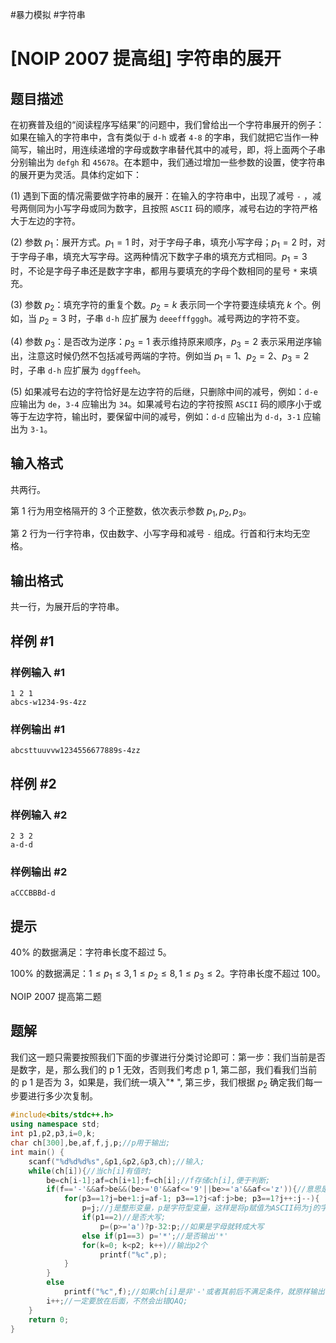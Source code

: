 #暴力模拟 #字符串
# [NOIP 2007 提高组] 字符串的展开

## 题目描述

在初赛普及组的“阅读程序写结果”的问题中，我们曾给出一个字符串展开的例子：如果在输入的字符串中，含有类似于 `d-h` 或者 `4-8` 的字串，我们就把它当作一种简写，输出时，用连续递增的字母或数字串替代其中的减号，即，将上面两个子串分别输出为 `defgh` 和 `45678`。在本题中，我们通过增加一些参数的设置，使字符串的展开更为灵活。具体约定如下：

(1) 遇到下面的情况需要做字符串的展开：在输入的字符串中，出现了减号 `-` ，减号两侧同为小写字母或同为数字，且按照 `ASCII` 码的顺序，减号右边的字符严格大于左边的字符。

(2) 参数 $p_1$：展开方式。$p_1=1$ 时，对于字母子串，填充小写字母；$p_1=2$ 时，对于字母子串，填充大写字母。这两种情况下数字子串的填充方式相同。$p_1=3$ 时，不论是字母子串还是数字字串，都用与要填充的字母个数相同的星号 `*` 来填充。

(3) 参数 $p_2$：填充字符的重复个数。$p_2=k$ 表示同一个字符要连续填充 $k$ 个。例如，当 $p_2=3$ 时，子串 `d-h` 应扩展为 `deeefffgggh`。减号两边的字符不变。

(4) 参数 $p_3$：是否改为逆序：$p_3=1$ 表示维持原来顺序，$p_3=2$ 表示采用逆序输出，注意这时候仍然不包括减号两端的字符。例如当 $p_1=1$、$p_2=2$、$p_3=2$ 时，子串 `d-h` 应扩展为 `dggffeeh`。

(5) 如果减号右边的字符恰好是左边字符的后继，只删除中间的减号，例如：`d-e` 应输出为 `de`，`3-4` 应输出为 `34`。如果减号右边的字符按照 `ASCII` 码的顺序小于或等于左边字符，输出时，要保留中间的减号，例如：`d-d` 应输出为 `d-d`，`3-1` 应输出为 `3-1`。

## 输入格式

共两行。

第 $1$ 行为用空格隔开的 $3$ 个正整数，依次表示参数 $p_1,p_2,p_3$。

第 $2$ 行为一行字符串，仅由数字、小写字母和减号 `-` 组成。行首和行末均无空格。

## 输出格式

共一行，为展开后的字符串。

## 样例 #1

### 样例输入 #1

```
1 2 1
abcs-w1234-9s-4zz
```

### 样例输出 #1

```
abcsttuuvvw1234556677889s-4zz
```

## 样例 #2

### 样例输入 #2

```
2 3 2
a-d-d
```

### 样例输出 #2

```
aCCCBBBd-d
```

## 提示

$40\%$ 的数据满足：字符串长度不超过 $5$。

$100\%$ 的数据满足：$1  \le  p_1  \le  3,1  \le  p_2  \le  8,1  \le  p_3  \le  2$。字符串长度不超过 $100$。

NOIP 2007 提高第二题

## 题解
我们这一题只需要按照我们下面的步骤进行分类讨论即可：第一步：我们当前是否是数字，是，那么我们的 p 1 无效，否则我们考虑 p 1, 第二部，我们看我们当前的 p 1 是否为 3，如果是，我们统一填入"* ", 第三步，我们根据 $p_{2}$ 确定我们每一步要进行多少次复制。

```cpp
#include<bits/stdc++.h>
using namespace std;
int p1,p2,p3,i=0,k;
char ch[300],be,af,f,j,p;//p用于输出; 
int main() {
	scanf("%d%d%d%s",&p1,&p2,&p3,ch);//输入;
	while(ch[i]){//当ch[i]有值时;
		be=ch[i-1];af=ch[i+1];f=ch[i];//f存储ch[i],便于判断; 
		if(f=='-'&&af>be&&(be>='0'&&af<='9'||be>='a'&&af<='z')){//意思是ch[i]若为'-',就判断其前后是否满足条件，满足进入循环; 
			for(p3==1?j=be+1:j=af-1; p3==1?j<af:j>be; p3==1?j++:j--){
				p=j;//j是整形变量，p是字符型变量，这样是将p赋值为ASCII码为j的字符; 
				if(p1==2)//是否大写; 
					p=(p>='a')?p-32:p;//如果是字母就转成大写 
				else if(p1==3) p='*';//是否输出'*' 
				for(k=0; k<p2; k++)//输出p2个 
					printf("%c",p);
			}
		} 
		else
			printf("%c",f);//如果ch[i]是非'-'或者其前后不满足条件，就原样输出;
		i++;//一定要放在后面，不然会出错QAQ;
	}
	return 0;
}
```